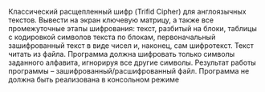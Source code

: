 Классический расщепленный шифр (Trifid Cipher) для англоязычных текстов. Вывести на экран ключевую матрицу, а также все промежуточные этапы шифрования:
текст, разбитый на блоки, таблицы с кодировкой символов текста по блокам, первоначальный зашифрованный текст в виде чисел и, наконец, сам шифротекст. Текст читать из
файла. Программа должна шифровать только символы заданного алфавита, игнорируя
все другие символы. Результат работы программы – зашифрованный/расшифрованный
файл. Программа не должна быть реализована в консольном режиме